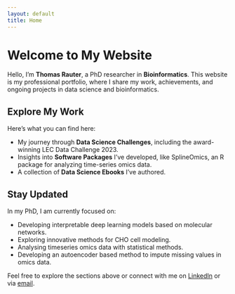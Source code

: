 ```yaml
---
layout: default
title: Home
---
```


# Welcome to My Website

Hello, I’m **Thomas Rauter**, a PhD researcher in **Bioinformatics**. This website is my 
professional portfolio, where I share my work, achievements, and ongoing projects in data 
science and bioinformatics.

## Explore My Work
Here’s what you can find here:
- My journey through **Data Science Challenges**, including the award-winning LEC Data Challenge 2023.
- Insights into **Software Packages** I’ve developed, like SplineOmics, an R package for analyzing time-series omics data.
- A collection of **Data Science Ebooks**  I’ve authored.

## Stay Updated
In my PhD, I am currently focused on:
- Developing interpretable deep learning models based on molecular networks.
- Exploring innovative methods for CHO cell modeling.
- Analysing timeseries omics data with statistical methods.
- Developing an autoencoder based method to impute missing values in omics data.

Feel free to explore the sections above or connect with me on 
[LinkedIn](www.linkedin.com/in/thomas-rauter-003583281) or via 
[email](mailto:rauterthomas0@gmail.com).

